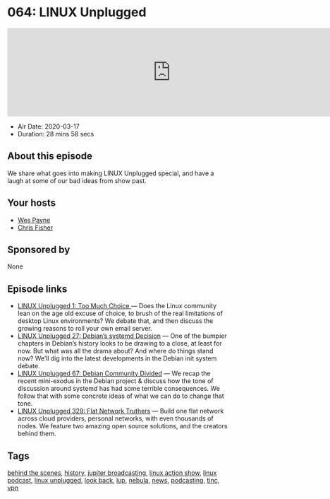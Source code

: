 # 064: LINUX Unplugged

<iframe src="https://player.fireside.fm/v2/WTrMvATU+yRqBYnK7?theme=dark" width="740" height="200" frameborder="0" scrolling="no"></iframe>

* Air Date: 2020-03-17
* Duration: 28 mins 58 secs

## About this episode

We share what goes into making LINUX Unplugged special, and have a laugh at some of our bad ideas from show past.

## Your hosts
* [Wes Payne](https://extras.show//hosts/wes)
* [Chris Fisher](https://extras.show//hosts/chrislas)

## Sponsored by

None



## Episode links

  * [LINUX Unplugged 1: Too Much Choice ](https://linuxunplugged.com/1 "LINUX Unplugged 1: Too Much Choice ") — Does the Linux community lean on the age old excuse of choice, to brush of the real limitations of desktop Linux environments? We debate that, and then discuss the growing reasons to roll your own email server.
  * [LINUX Unplugged 27: Debian’s systemd Decision](https://linuxunplugged.com/27 "LINUX Unplugged 27: Debian’s systemd Decision") — One of the bumpier chapters in Debian’s history looks to be drawing to a close, at least for now. But what was all the drama about? And where do things stand now? We’ll dig into the latest developments in the Debian init system debate.
  * [LINUX Unplugged 67: Debian Community Divided](https://linuxunplugged.com/67 "LINUX Unplugged 67: Debian Community Divided") — We recap the recent mini-exodus in the Debian project & discuss how the tone of discussion around systemd has had some terrible consequences. We follow that with some concrete ideas of what we can do to change that tone.
  * [LINUX Unplugged 329: Flat Network Truthers](https://linuxunplugged.com/329 "LINUX Unplugged 329: Flat Network Truthers") — Build one flat network across cloud providers, personal networks, with even thousands of nodes. We feature two amazing open source solutions, and the creators behind them.



## Tags

[behind the scenes](https://extras.show//tags/behind%20the%20scenes), [history](https://extras.show//tags/history), [jupiter broadcasting](https://extras.show//tags/jupiter%20broadcasting), [linux action show](https://extras.show//tags/linux%20action%20show), [linux podcast](https://extras.show//tags/linux%20podcast), [linux unplugged](https://extras.show//tags/linux%20unplugged), [look back](https://extras.show//tags/look%20back), [lup](https://extras.show//tags/lup), [nebula](https://extras.show//tags/nebula), [news](https://extras.show//tags/news), [podcasting](https://extras.show//tags/podcasting), [tinc](https://extras.show//tags/tinc), [vpn](https://extras.show//tags/vpn)